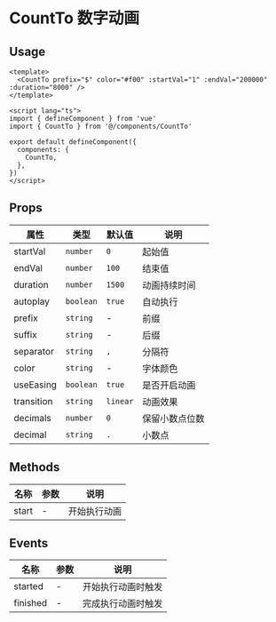 # CountTo 数字动画


## Usage

```vue
<template>
  <CountTo prefix="$" color="#f00" :startVal="1" :endVal="200000" :duration="8000" />
</template>

<script lang="ts">
import { defineComponent } from 'vue'
import { CountTo } from '@/components/CountTo'

export default defineComponent({
  components: {
    CountTo,
  },
})
</script>
```

## Props

| 属性       | 类型      | 默认值   | 说明           |
| ---------- | --------- | -------- | -------------- |
| startVal   | `number`  | `0`      | 起始值         |
| endVal     | `number`  | `100`   | 结束值         |
| duration   | `number`  | `1500`   | 动画持续时间   |
| autoplay   | `boolean` | `true`   | 自动执行       |
| prefix     | `string`  | -        | 前缀           |
| suffix     | `string`  | -        | 后缀           |
| separator  | `string`  | `,`      | 分隔符         |
| color      | `string`  | -        | 字体颜色       |
| useEasing  | `boolean` | `true`   | 是否开启动画   |
| transition | `string`  | `linear` | 动画效果       |
| decimals   | `number`  | `0`      | 保留小数点位数 |
| decimal   | `string`  | `.`      | 小数点 |


## Methods

| 名称  | 参数   | 说明         |
| ----- | ---------- | ------------ |
| start | - | 开始执行动画 |


## Events

| 名称  | 参数   | 说明         |
| ----- | ---------- | ------------ |
| started | - | 开始执行动画时触发 |
| finished | - | 完成执行动画时触发 |
